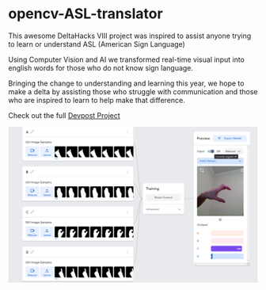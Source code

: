# opencv-ASL-translator
This awesome DeltaHacks VIII project was inspired to assist anyone trying to learn or understand ASL (American Sign Language)

Using Computer Vision and AI we transformed real-time visual input into english words for those who do not know sign language.

Bringing the change to understanding and learning this year, we hope to make a delta by assisting those who struggle with communication and those who are inspired to learn to help make that difference.

Check out the full [Devpost Project](https://devpost.com/software/asl-translator-fewj0t)

![Training Data](https://github.com/Ashpan/opencv-ASL-translator/blob/master/images/trainingData.png)
